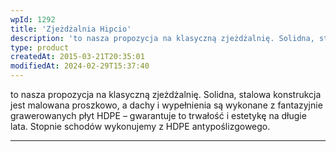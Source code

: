 ```yaml
---
wpId: 1292
title: 'Zjeżdżalnia Hipcio'
description: 'to nasza propozycja na klasyczną zjeżdżalnię. Solidna, stalowa konstrukcja jest malowana proszkowo, a dachy i wypełnienia są wykonane z fantazyjnie grawerowanych płyt HDPE – gwarantuje to trwałość i estetykę na długie lata. Stopnie schodów wykonujemy z HDPE antypoślizgowego.'
type: product
createdAt: 2015-03-21T20:35:01
modifiedAt: 2024-02-29T15:37:40
---
```



to nasza propozycja na klasyczną zjeżdżalnię. Solidna, stalowa konstrukcja jest malowana proszkowo, a dachy i wypełnienia są wykonane z fantazyjnie grawerowanych płyt HDPE – gwarantuje to trwałość i estetykę na długie lata. Stopnie schodów wykonujemy z HDPE antypoślizgowego.

* * *